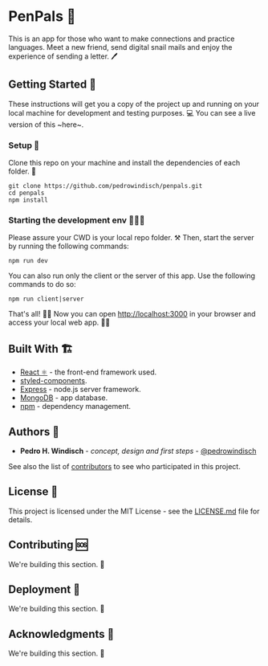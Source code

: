 # PenPals 🤝

This is an app for those who want to make connections and practice languages. Meet a new friend, send digital snail mails and enjoy the experience of sending a letter. 🖊️   

## Getting Started 🏁

These instructions will get you a copy of the project up and running on your local machine for development and testing purposes. 💻 You can see a live version of this ~here~.

### Setup 🧬

Clone this repo on your machine and install the dependencies of each folder.  🧪

```
git clone https://github.com/pedrowindisch/penpals.git
cd penpals
npm install
```

### Starting the development env 👩🏻‍💻

Please assure your CWD is your local repo folder. ⚒ Then, start the server by running the following commands:

```
npm run dev 
```

You can also run only the client or the server of this app. Use the following commands to do so:

```
npm run client|server 
```

That's all! 💪🏽 Now you can open [http://localhost:3000](http://localhost:3000) in your browser and access your local web app. 👏🏽

## Built With 🏗

* [React ⚛️](https://reactjs.org/docs/getting-started.html) - the front-end framework used. 
* [styled-components](https://styled-components.com/).
* [Express](https://expressjs.com/en/starter/installing.html) - node.js server framework.
* [MongoDB](https://docs.mongodb.com/manual/) - app database.
* [npm](https://maven.apache.org/) - dependency management.


## Authors 🎎

* **Pedro H. Windisch** - *concept, design and first steps* - [@pedrowindisch](https://github.com/pedrowindisch)

See also the list of [contributors](https://github.com/pedrowindisch/penpals/contributors) to see who participated in this project.

## License 📑

This project is licensed under the MIT License - see the [LICENSE.md](LICENSE.md) file for details.

## Contributing 🆘

We're building this section. 🚧

## Deployment 💾

We're building this section. 🚧

## Acknowledgments 🎉

We're building this section. 🚧
